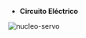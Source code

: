 * **Circuito Eléctrico**

![nucleo-servo](https://user-images.githubusercontent.com/111470363/215599770-9314c4fd-9ded-4529-9394-9bd3d1ff16e1.png)
